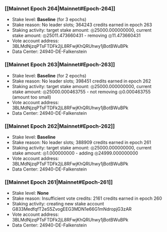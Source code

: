 ### [[Mainnet Epoch 264|Mainnet#Epoch-264]]
* Stake level: **Baseline** (for 3 epochs)
* Stake reason: No leader slots; 364243 credits earned in epoch 263
* Staking activity: target stake amount: ◎25000.000000000, current stake amount: ◎25011.473660431 - removing ◎11.473660431
* Vote account address: 3BLMdNjzqPTsFTDFk2jL8RFwjKhQRUhwy1jBotBWuBPk
* Data Center: 24940-DE-Falkenstein
### [[Mainnet Epoch 263|Mainnet#Epoch-263]]
* Stake level: **Baseline** (for 2 epochs)
* Stake reason: No leader slots; 398451 credits earned in epoch 262
* Staking activity: target stake amount: ◎25000.000000000, current stake amount: ◎25000.000463755 - not removing ◎0.000463755 (amount too small)
* Vote account address: 3BLMdNjzqPTsFTDFk2jL8RFwjKhQRUhwy1jBotBWuBPk
* Data Center: 24940-DE-Falkenstein
### [[Mainnet Epoch 262|Mainnet#Epoch-262]]
* Stake level: **Baseline**
* Stake reason: No leader slots; 388909 credits earned in epoch 261
* Staking activity: target stake amount: ◎25000.000000000, current stake amount: ◎1.000000000 - adding ◎24999.000000000
* Vote account address: 3BLMdNjzqPTsFTDFk2jL8RFwjKhQRUhwy1jBotBWuBPk
* Data Center: 24940-DE-Falkenstein
### [[Mainnet Epoch 261|Mainnet#Epoch-261]]
* Stake level: **None**
* Stake reason: Insufficient vote credits: 2161 credits earned in epoch 260
* Staking activity: creating new stake account G833MedfqfT2eS5ZvogEEG3MDN1e66G1mNdropjG3zAR
* Vote account address: 3BLMdNjzqPTsFTDFk2jL8RFwjKhQRUhwy1jBotBWuBPk
* Data Center: 24940-DE-Falkenstein